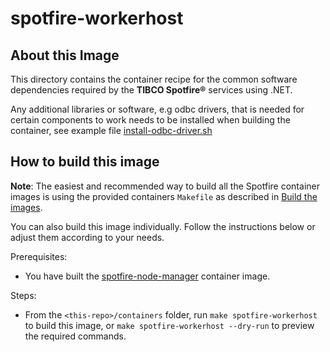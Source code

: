 # spotfire-workerhost

## About this Image

This directory contains the container recipe for the common software dependencies required by the **TIBCO Spotfire®** services using .NET.

Any additional libraries or software, e.g odbc drivers, that is needed for certain components to work needs to be installed when building the container, see example file [install-odbc-driver.sh](scripts/install-odbc-drivers.sh)

## How to build this image

**Note**: The easiest and recommended way to build all the Spotfire container images is using the provided containers `Makefile` as described in [Build the images](../README.md#build-the-images).

You can also build this image individually.
Follow the instructions below or adjust them according to your needs.

Prerequisites:
- You have built the [spotfire-node-manager](../spotfire-node-manager/README.md) container image.

Steps:
- From the `<this-repo>/containers` folder, run `make spotfire-workerhost` to build this image, or `make spotfire-workerhost --dry-run` to preview the required commands.
